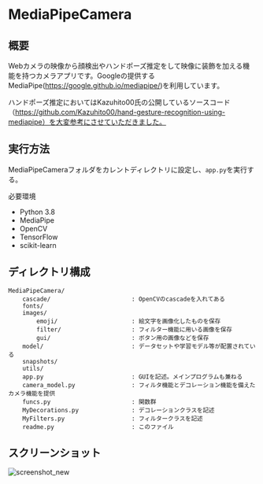 # MediaPipeCamera

## 概要

Webカメラの映像から顔検出やハンドポーズ推定をして映像に装飾を加える機能を持つカメラアプリです。Googleの提供するMediaPipe(https://google.github.io/mediapipe/)を利用しています。

ハンドポーズ推定においてはKazuhito00氏の公開しているソースコード（https://github.com/Kazuhito00/hand-gesture-recognition-using-mediapipe）を大変参考にさせていただきました。

## 実行方法
MediaPipeCameraフォルダをカレントディレクトリに設定し、`app.py`を実行する。

必要環境
- Python 3.8
- MediaPipe
- OpenCV
- TensorFlow
- scikit-learn

## ディレクトリ構成
```
MediaPipeCamera/
    cascade/                       : OpenCVのcascadeを入れてある
    fonts/
    images/
        emoji/                     : 絵文字を画像化したものを保存
        filter/                    : フィルター機能に用いる画像を保存
        gui/                       : ボタン用の画像などを保存
    model/						   : データセットや学習モデル等が配置されている
    snapshots/                     
    utils/
    app.py                         : GUIを記述。メインプログラムも兼ねる
    camera_model.py                : フィルタ機能とデコレーション機能を備えたカメラ機能を提供
    funcs.py                       : 関数群
    MyDecorations.py               : デコレーションクラスを記述
    MyFilters.py                   : フィルタークラスを記述
    readme.py                      : このファイル

```



## スクリーンショット



![screenshot_new](https://user-images.githubusercontent.com/71445661/148839276-43848225-bccb-4e5c-9a21-91a0fb4e3884.png)







